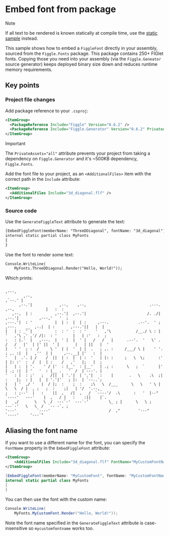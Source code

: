 # Embed font from package

> [!NOTE]
> If all text to be rendered is known statically at compile time, use
> the [static sample](../2-static-text) instead.

This sample shows how to embed a `FiggleFont` directly in your assembly,
sourced from the `Figgle.Fonts` package. This package contains 250+ FIGlet
fonts. Copying those you need into your assembly (via the `Figgle.Geneator`
source generator) keeps deployed binary size down and reduces runtime
memory requirements.

## Key points

### Project file changes

Add package reference to your `.csproj`:

```xml
<ItemGroup>
  <PackageReference Include="Figgle" Version="0.6.2" />
  <PackageReference Include="Figgle.Generator" Version="0.6.2" PrivateAssets="all" />
</ItemGroup>
```

> [!IMPORTANT]
> The `PrivateAssets="all"` attribute prevents your project from taking a
> dependency on `Figgle.Generator` and it's ~500KB dependency, `Figgle.Fonts`.

Add the font file to your project, as an `<AdditionalFiles>` item with the correct
path in the `Include` attribute:

```xml
<ItemGroup>
  <AdditionalFiles Include="3d_diagonal.flf" />
</ItemGroup>
```

### Source code

Use the `GenerateFiggleText` attribute to generate the text:

```xml
[EmbedFiggleFont(memberName: "ThreeDDiagonal", fontName: "3d_diagonal")]
internal static partial class MyFonts
{
}
```

Use the font to render some text:

```xml
Console.WriteLine(
    MyFonts.ThreeDDiagonal.Render("Hello, World!"));
```

Which prints:

```
                                                                                                               ,---,
        ,--,                                                                                                ,`--.' |
      ,--.'|            ,--,    ,--,                            .---.                     ,--,              |   :  :
   ,--,  | :          ,--.'|  ,--.'|                           /. ./|                   ,--.'|         ,---,'   '  ;
,---.'|  : '          |  | :  |  | :     ,---.             .--'.  ' ;   ,---.    __  ,-.|  | :       ,---.'||   |  |
|   | : _' |          :  : '  :  : '    '   ,'\           /__./ \ : |  '   ,'\ ,' ,'/ /|:  : '       |   | :'   :  ;
:   : |.'  |   ,---.  |  ' |  |  ' |   /   /   |      .--'.  '   \' . /   /   |'  | |' ||  ' |       |   | ||   |  '
|   ' '  ; :  /     \ '  | |  '  | |  .   ; ,. :     /___/ \ |    ' '.   ; ,. :|  |   ,''  | |     ,--.__| |'   :  |
'   |  .'. | /    /  ||  | :  |  | :  '   | |: :     ;   \  \;      :'   | |: :'  :  /  |  | :    /   ,'   |;   |  ;
|   | :  | '.    ' / |'  : |__'  : |__'   | .; :      \   ;  `      |'   | .; :|  | '   '  : |__ .   '  /  |`---'. |
'   : |  : ;'   ;   /||  | '.'|  | '.'|   :    |       .   \    .\  ;|   :    |;  : |   |  | '.'|'   ; |:  | `--..`;
|   | '  ,/ '   |  / |;  :    ;  :    ;\   \  /___      \   \   ' \ | \   \  / |  , ;   ;  :    ;|   | '/  '.--,_
;   : ;--'  |   :    ||  ,   /|  ,   /  `----'/  .\      :   '  |--"   `----'   ---'    |  ,   / |   :    :||    |`.
|   ,/       \   \  /  ---`-'  ---`-'         \_ ; |      \   \ ;                        ---`-'   \   \  /  `-- -`, ;
'---'         `----'                          /  ,"        '---"                                   `----'     '---`"
```

## Aliasing the font name

If you want to use a different name for the font, you can specify the `FontName`
property in the `EmbedFiggleFont` attribute:

```xml
<ItemGroup>
    <AdditionalFiles Include="3d_diagonal.flf" FontName="MyCustomFontName" />
</ItemGroup>
```



```csharp
[EmbedFiggleFont(memberName: "MyCustomFont", fontName: "MyCustomFontName")]
internal static partial class MyFonts
{
}
```

You can then use the font with the custom name:

```csharp
Console.WriteLine(
    MyFonts.MyCustomFont.Render("Hello, World!"));
```

Note the font name specified in the `GenerateFiggleText` attribute is case-insensitive
so `mycustomfontname` works too.
